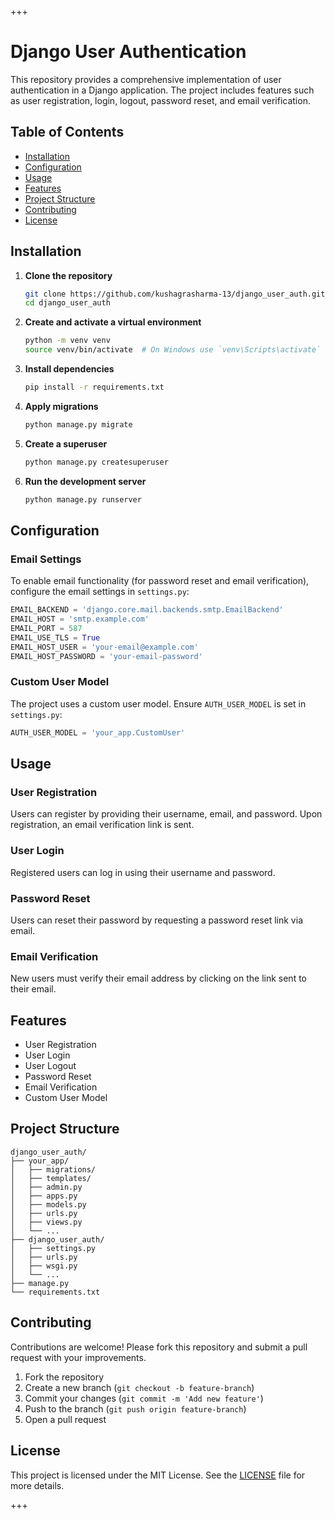 +++
# Django User Authentication

This repository provides a comprehensive implementation of user authentication in a Django application. The project includes features such as user registration, login, logout, password reset, and email verification.

## Table of Contents

- [Installation](#installation)
- [Configuration](#configuration)
- [Usage](#usage)
- [Features](#features)
- [Project Structure](#project-structure)
- [Contributing](#contributing)
- [License](#license)

## Installation

1. **Clone the repository**
    ```sh
    git clone https://github.com/kushagrasharma-13/django_user_auth.git
    cd django_user_auth
    ```

2. **Create and activate a virtual environment**
    ```sh
    python -m venv venv
    source venv/bin/activate  # On Windows use `venv\Scripts\activate`
    ```

3. **Install dependencies**
    ```sh
    pip install -r requirements.txt
    ```

4. **Apply migrations**
    ```sh
    python manage.py migrate
    ```

5. **Create a superuser**
    ```sh
    python manage.py createsuperuser
    ```

6. **Run the development server**
    ```sh
    python manage.py runserver
    ```

## Configuration

### Email Settings
To enable email functionality (for password reset and email verification), configure the email settings in `settings.py`:

```python
EMAIL_BACKEND = 'django.core.mail.backends.smtp.EmailBackend'
EMAIL_HOST = 'smtp.example.com'
EMAIL_PORT = 587
EMAIL_USE_TLS = True
EMAIL_HOST_USER = 'your-email@example.com'
EMAIL_HOST_PASSWORD = 'your-email-password'
```

### Custom User Model
The project uses a custom user model. Ensure `AUTH_USER_MODEL` is set in `settings.py`:

```python
AUTH_USER_MODEL = 'your_app.CustomUser'
```

## Usage

### User Registration
Users can register by providing their username, email, and password. Upon registration, an email verification link is sent.

### User Login
Registered users can log in using their username and password.

### Password Reset
Users can reset their password by requesting a password reset link via email.

### Email Verification
New users must verify their email address by clicking on the link sent to their email.

## Features

- User Registration
- User Login
- User Logout
- Password Reset
- Email Verification
- Custom User Model

## Project Structure

```
django_user_auth/
├── your_app/
│   ├── migrations/
│   ├── templates/
│   ├── admin.py
│   ├── apps.py
│   ├── models.py
│   ├── urls.py
│   ├── views.py
│   └── ...
├── django_user_auth/
│   ├── settings.py
│   ├── urls.py
│   ├── wsgi.py
│   └── ...
├── manage.py
└── requirements.txt
```

## Contributing

Contributions are welcome! Please fork this repository and submit a pull request with your improvements.

1. Fork the repository
2. Create a new branch (`git checkout -b feature-branch`)
3. Commit your changes (`git commit -m 'Add new feature'`)
4. Push to the branch (`git push origin feature-branch`)
5. Open a pull request

## License

This project is licensed under the MIT License. See the [LICENSE](LICENSE) file for more details.

+++
